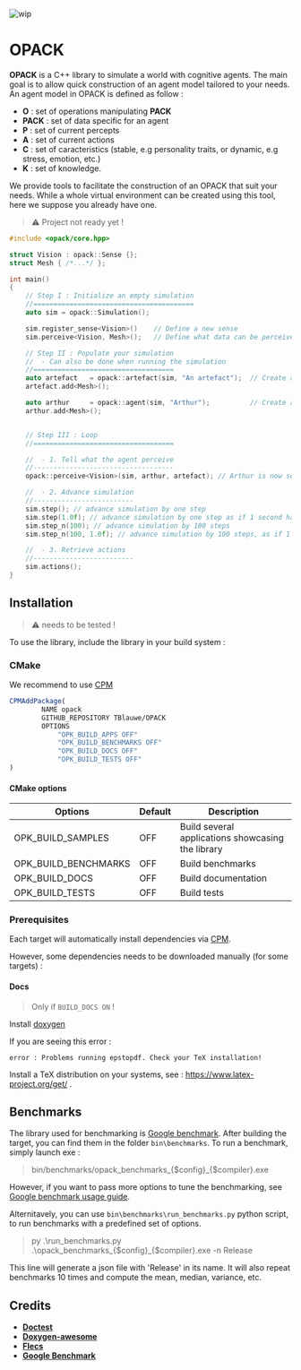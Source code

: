 ![wip](https://img.shields.io/badge/-WIP-red)

# OPACK

__OPACK__ is a C++ library to simulate a world with cognitive agents. The main goal is to allow quick construction of an agent model tailored to your needs. An agent model in OPACK is defined as follow :

* __O__ : set of operations manipulating __PACK__
* __PACK__ : set of data specific for an agent
* __P__ : set of current percepts
* __A__ : set of current actions
* __C__ : set of caracteristics (stable, e.g personality traits, or dynamic, e.g stress, emotion, etc.)
* __K__ : set of knowledge.

We provide tools to facilitate the construction of an OPACK that suit your needs. While a whole virtual environment can be created using this tool, here we suppose you already have one.

> :warning: Project not ready yet !

```cpp
#include <opack/core.hpp>

struct Vision : opack::Sense {};
struct Mesh { /*...*/ };

int main()
{
	// Step I : Initialize an empty simulation
	//========================================
	auto sim = opack::Simulation();       

	sim.register_sense<Vision>()	// Define a new sense 
	sim.perceive<Vision, Mesh>();	// Define what data can be perceived by this sense.

	// Step II : Populate your simulation
	//	- Can also be done when running the simulation
	//===================================
	auto artefact   = opack::artefact(sim, "An artefact");  // Create an artefact.
	artefact.add<Mesh>();

	auto arthur     = opack::agent(sim, "Arthur");          // Create an agent.
	arthur.add<Mesh>();


	// Step III : Loop
	//===================================

	//	- 1. Tell what the agent perceive
	//-----------------------------------
	opack::perceive<Vision>(sim, arthur, artefact); // Arthur is now seeing the artefact.

	//	- 2. Advance simulation
	//-------------------------
	sim.step(); // advance simulation by one step
	sim.step(1.0f); // advance simulation by one step as if 1 second has passed
	sim.step_n(100); // advance simulation by 100 steps
	sim.step_n(100, 1.0f); // advance simulation by 100 steps, as if 1 seconds passed between each steps

	//	- 3. Retrieve actions
	//-------------------------
	sim.actions();
}
```

## Installation

> :warning: needs to be tested !
 
To use the library, include the library in your build system :

### CMake

We recommend to use [CPM](https://github.com/cpm-cmake/CPM.cmake)
```cmake
CPMAddPackage(
        NAME opack 
        GITHUB_REPOSITORY TBlauwe/OPACK
        OPTIONS
            "OPK_BUILD_APPS OFF"
            "OPK_BUILD_BENCHMARKS OFF"
            "OPK_BUILD_DOCS OFF"
            "OPK_BUILD_TESTS OFF"
)
```

#### CMake options

| Options              | Default  | Description                                              |
| -------------------- | -------- | -------------------------------------------------------- |
| OPK_BUILD_SAMPLES    | OFF      | Build several applications showcasing the library        |
| OPK_BUILD_BENCHMARKS | OFF      | Build benchmarks                                         |
| OPK_BUILD_DOCS       | OFF      | Build documentation                                      |
| OPK_BUILD_TESTS      | OFF      | Build tests                                              |

### Prerequisites

Each target will automatically install dependencies via [CPM](https://github.com/cpm-cmake/).

However, some dependencies needs to be downloaded manually (for some targets) :

#### Docs

> Only if `BUILD_DOCS ON` !

Install [doxygen](https://www.doxygen.nl/download.html)

If you are seeing this error :

```
error : Problems running epstopdf. Check your TeX installation!
```

Install a TeX distribution on your systems, see : https://www.latex-project.org/get/ .

## Benchmarks

The library used for benchmarking is [Google benchmark](https://github.com/google/benchmark).
After building the target, you can find them in the folder `bin\benchmarks`.
To run a benchmark, simply launch exe :
> bin/benchmarks/opack_benchmarks_{$config}_{$compiler}.exe

However, if you want to pass more options to tune the benchmarking, see 
[Google benchmark usage guide](https://github.com/google/benchmark/blob/main/docs/user_guide.md).

Alternitavely, you can use `bin\benchmarks\run_benchmarks.py` python script, to run benchmarks with a predefined set of options.

> py .\run_benchmarks.py .\opack_benchmarks_{$config}_{$compiler}.exe -n Release

This line will generate a json file with 'Release' in its name. It will also repeat benchmarks 10 times and compute the mean, median, variance, etc.

## Credits

* **[Doctest](https://github.com/doctest/doctest)**
* **[Doxygen-awesome](https://github.com/jothepro/doxygen-awesome-css)**
* **[Flecs](https://github.com/SanderMertens/flecs)**
* **[Google Benchmark](https://github.com/google/benchmark)**